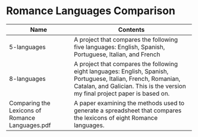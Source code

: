 # Romance Languages Comparison

Name | Contents
-------- | --------
5-languages | A project that compares the following five languages: English, Spanish, Portuguese, Italian, and French
8-languages | A project that compares the following eight languages: English, Spanish, Portuguese, Italian, French, Romanian, Catalan, and Galician. This is the version my final project paper is based on.
Comparing the Lexicons of Romance Languages.pdf | A paper examining the methods used to generate a spreadsheet that compares the lexicons of eight Romance languages.